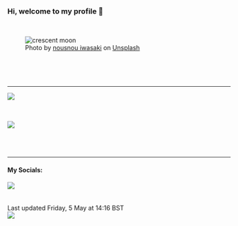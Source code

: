 <h3>Hi, welcome to my profile 👋</h3>

<br />
<figure>
  <img
    src="https://images.unsplash.com/photo-1445146484482-fb1e008bfedc?crop=entropy&cs=tinysrgb&fit=max&fm=jpg&ixid=MnwyNzQ3MDB8MHwxfHJhbmRvbXx8fHx8fHx8fDE2ODMyODkzNjI&ixlib=rb-4.0.3&q=80&w=1080&auto=format"
    alt="crescent moon" 
  />
  <figcaption>Photo by <a
    href="https://unsplash.com/@nousnou?utm_source=Profile%20readme&utm_medium=referral">nousnou iwasaki</a> on <a
    href="https://unsplash.com/?utm_source=Profile%20readme&utm_medium=referral">Unsplash</a></figcaption>
</figure>




  <br /><br /><br />

<hr />
<img
  src="https://github-readme-stats.vercel.app/api?username=shanelucy&show_icons=true&theme=calm"
/>
<br /><br /><br />

<img 
  src="https://github-readme-stats.vercel.app/api/top-langs/?username=shanelucy&theme=calm"
/>
<br /><br /><br /><br />
<hr />
<h4>My Socials:</h4>
<a href="https://uk.linkedin.com/in/shane-lucy-4735b616a">
  <img
    src="https://img.shields.io/badge/linkedin%20-%230077B5.svg?&style=for-the-badge&logo=linkedin&logoColor=white"
  />
</a>
<br /><br /><br />
Last updated Friday, 5 May at 14:16 BST
<br />
<img
  src="https://github.com/ShaneLucy/ShaneLucy/workflows/README%20build/badge.svg"
/>
